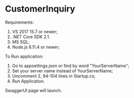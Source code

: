 # CustomerInquiry
Requirements:
 1. VS 2017 15.7 or newer;
 2. .NET Core SDK 2.1.
 3. MS SQL;
 4. Node.js 8.11.4 or newer;

To Run application:
 1. Go to appsettings.json or find by word "YourServerName";
 2. Set your server name instead of YourServerName;
 3. Uncomment 2, 94-104 lines in Startup.cs;
 4. Run Application.

SwaggerUI page will launch.
